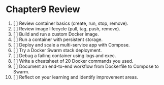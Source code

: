 # Chapter9 Review

1. [ ] Review container basics (create, run, stop, remove).
2. [ ] Review image lifecycle (pull, tag, push, remove).
3. [ ] Build and run a custom Docker image.
4. [ ] Run a container with persistent storage.
5. [ ] Deploy and scale a multi-service app with Compose.
6. [ ] Try a Docker Swarm stack deployment.
7. [ ] Debug a failing container using logs and exec.
8. [ ] Write a cheatsheet of 20 Docker commands you used.
9. [ ] Document an end-to-end workflow from Dockerfile to Compose to Swarm.
10. [ ] Reflect on your learning and identify improvement areas.
